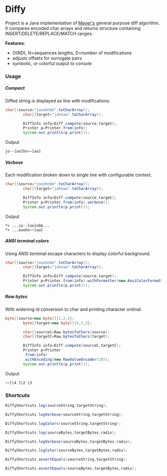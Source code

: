 # Diffy

Project is a Java implementation of [Meyer's](https://neil.fraser.name/writing/diff/myers.pdf) general purpose diff
algorithm. It compares encoded char arrays and returns structure containing INSERT/DELETE/REPLACE/MATCH ranges.

**Features**:

* O(ND), N=sequences lengths, D=number of modifications
* adjusts offsets for surrogate pairs
* symbolic, or colorful output to console

### Usage

##### Compact

Diffed string is displayed as line with modifications.

```java
char[]source="jooohnbb".toCharArray();
        char[]target="johnaa".toCharArray();

        DiffInfo info=Diff.compute(source,target);
        Printer p=Printer.from(info);
        System.out.println(p.print());
```

Output

```shell
jo--[oo]hn~~[aa]
```

##### Verbose

Each modification broken down to single line with configurable context.

```java
char[]source="jooohnbb".toCharArray();
        char[]target="johnaa".toCharArray();

        DiffInfo info=Diff.compute(source,target);
        Printer p=Printer.from(info).verbose();
        System.out.println(p.print());
```

Output

```shell
*> ...jo--[oo]nbb...
*> ...ooohn~~[aa]
```

##### ANSI terminal colors

Using ANSI terminal escape characters to display colorful background.

```java
char[]source="jooohnbb".toCharArray();
        char[]target="johnaa".toCharArray();

        DiffInfo info=Diff.compute(source,target);
        Printer p=Printer.from(info).withFormatter(new AnsiColorFormatter());
        System.out.println(p.print());
```

##### Raw bytes

With widening id conversion to char and printing character ordinal.

```java
byte[]source=new byte[]{1,2,3};
        byte[]target=new byte[]{4,2,3};

        char[]sourceC=Raw.bytesToChars(source);
        char[]targetC=Raw.bytesToChars(target);

        DiffInfo info=Diff.compute(sourceC,targetC);
        Printer p=Printer
        .from(info)
        .withEncoding(new RawValueEncoder(10));
        System.out.println(p.print());
```

Output

```shell
~~[\4 ]\2 \3
```

### Shortcuts

```java
DiffyShortcuts.log(sourceString,targetString);

DiffyShortcuts.logVerbose(sourceString,targetString);

DiffyShortcuts.logColors(sourceString,targetString);

DiffyShortcuts.log(sourceBytes,targetBytes,radix);

DiffyShortcuts.logVerbose(sourceBytes,targetBytes,radix);

DiffyShortcuts.logColor(sourceBytes,targetBytes,radix);

DiffyShortcuts.assertEquals(sourceString,targetString);

DiffyShortcuts.assertEquals(sourceBytes,targetBytes,radix);

```